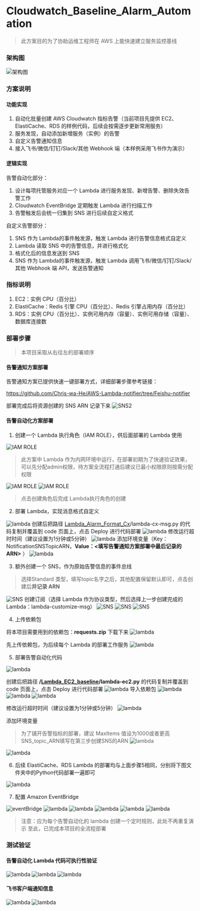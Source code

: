 # Cloudwatch_Baseline_Alarm_Automation

>此方案目的为了协助运维工程师在 AWS 上能快速建立服务监控基线

### 架构图

![架构图](https://github.com/jerrywonggithub/Cloudwatch_Baseline_Alarm_Automation/blob/main/cw_automation_architecture.png)

### 方案说明
#### 功能实现

1. 自动化批量创建 AWS Cloudwatch 指标告警（当前项目先提供 EC2、ElastiCache、RDS 的样例代码，后续会按需逐步更新常用服务）
2. 服务发现，自动添加新增服务（实例）的告警
3. 自定义告警通知信息
4. 接入飞书/微信/钉钉/Slack/其他 Webhook 端（本样例采用飞书作为演示）

#### 逻辑实现

告警自动化部分：

1. 设计每项托管服务对应一个 Lambda 进行服务发现、新增告警、删除失效告警工作
2. Cloudwatch EventBridge 定期触发 Lambda 进行扫描工作
3. 告警触发后会统一归集到 SNS 进行后续自定义格式

自定义告警部分：

1. SNS 作为 Lambda的事件触发源，触发 Lambda 进行告警信息格式自定义
2. Lambda 读取 SNS 中的告警信息，并进行格式化
3. 格式化后的信息发送到 SNS
4. SNS 作为 Lambda的事件触发源，触发 Lambda 调用飞书/微信/钉钉/Slack/其他 Webhook 端 API，发送告警通知



### 指标说明

1. EC2：实例 CPU（百分比）
2. ElastiCache：Redis 引擎 CPU（百分比）、Redis 引擎占用内存（百分比）
3. RDS：实例 CPU（百分比）、实例可用内存（容量）、实例可用存储（容量）、数据库连接数





### 部署步骤

>本项目采取从右往左的部署顺序



#### 告警通知方案部署

告警通知方案已提供快速一键部署方式，详细部署步骤参考链接：

https://github.com/Chris-wa-He/AWS-Lambda-notifier/tree/Feishu-notifier

部署完成后将资源创建的 SNS ARN 记录下来
![SNS2](https://github.com/jerrywonggithub/Cloudwatch_Baseline_Alarm_Automation/blob/main/capture/sns_feishu_arn.jpg)

#### 告警自动化方案部署

1. 创建一个 Lambda 执行角色（IAM ROLE），供后面部署的 Lambda 使用

![IAM ROLE](https://github.com/jerrywonggithub/Cloudwatch_Baseline_Alarm_Automation/blob/main/capture/iam_lambda_role.jpg)
>此方案中 Lambda 作为内网环境中运行，在部署初期为了快速验证效果，可以先分配admin权限，待方案全流程打通后建议已最小权限原则按需分配权限


![IAM ROLE](https://github.com/jerrywonggithub/Cloudwatch_Baseline_Alarm_Automation/blob/main/capture/iam_lambda_role_2.jpg)
![IAM ROLE](https://github.com/jerrywonggithub/Cloudwatch_Baseline_Alarm_Automation/blob/main/capture/iam_lambda_role_3.jpg)
>点击创建角色后完成 Lambda执行角色的创建



2. 部署 Lambda，实现消息格式自定义

![lambda](https://github.com/jerrywonggithub/Cloudwatch_Baseline_Alarm_Automation/blob/main/capture/lambda_cx_msg.jpg)
创建后把路径 [Lambda_Alarm_Format_Cx](https://github.com/jerrywonggithub/Cloudwatch_Baseline_Alarm_Automation/tree/main/Lambda_Alarm_Format_Cx)/lambda-cx-msg.py 的代码复制并覆盖到 code 页面上，点击 Deploy 进行代码部署
![lambda](https://github.com/jerrywonggithub/Cloudwatch_Baseline_Alarm_Automation/blob/main/capture/lambda_cx_msg_code.jpg)
修改运行超时时间（建议设置为1分钟或5分钟）
![lambda](https://github.com/jerrywonggithub/Cloudwatch_Baseline_Alarm_Automation/blob/main/capture/lambda_cx_msg_timeout.jpg)
添加环境变量（Key：NotificationSNSTopicARN，**Value：<填写告警通知方案部署中最后记录的ARN>** ）
![lambda](https://github.com/jerrywonggithub/Cloudwatch_Baseline_Alarm_Automation/blob/main/capture/lambda_cx_msg_env.jpg)


3. 额外创建一个 SNS，作为原始告警信息的事件总线

>选择Standard 类型，填写topic名字之后，其他配置保留默认即可，点击创建后**并记录 ARN**

![SNS](https://github.com/jerrywonggithub/Cloudwatch_Baseline_Alarm_Automation/blob/main/capture/sns_create_sns_topic.jpg)
创建订阅（选择 Lambda 作为协议类型，然后选择上一步创建完成的 Lambda：lambda-customize-msg）
![SNS](https://github.com/jerrywonggithub/Cloudwatch_Baseline_Alarm_Automation/blob/main/capture/sns_create_sns_topic.jpg)
![SNS](https://github.com/jerrywonggithub/Cloudwatch_Baseline_Alarm_Automation/blob/main/capture/sns_create_sns_topic_subscription.jpg)
![SNS](https://github.com/jerrywonggithub/Cloudwatch_Baseline_Alarm_Automation/blob/main/capture/sns_create_sns_topic_subscription_2.jpg)


4. 上传依赖包

将本项目需要用到的依赖包：**requests.zip** 下载下来
![lambda](https://github.com/jerrywonggithub/Cloudwatch_Baseline_Alarm_Automation/blob/main/capture/requests.jpg)

先上传依赖包，为后续每个 Lambda 的部署工作服务
![lambda](https://github.com/jerrywonggithub/Cloudwatch_Baseline_Alarm_Automation/blob/main/capture/lambda_alarmAutomation_ec2_createlayer.jpg)

5. 部署告警自动化代码

![lambda](https://github.com/jerrywonggithub/Cloudwatch_Baseline_Alarm_Automation/blob/main/capture/lambda_alarmAutomation_ec2.jpg)

创建后把路径 **/**[**Lambda_EC2_baseline**](https://github.com/jerrywonggithub/Cloudwatch_Baseline_Alarm_Automation/tree/main/Lambda_EC2_baseline)**/lambda-ec2.py** 的代码复制并覆盖到 code 页面上，点击 Deploy 进行代码部署
![lambda](https://github.com/jerrywonggithub/Cloudwatch_Baseline_Alarm_Automation/blob/main/capture/lambda_alarmAutomation_ec2_code.jpg)
导入依赖包
![lambda](https://github.com/jerrywonggithub/Cloudwatch_Baseline_Alarm_Automation/blob/main/capture/lambda_alarmAutomation_ec2_addlayer.jpg)
![lambda](https://github.com/jerrywonggithub/Cloudwatch_Baseline_Alarm_Automation/blob/main/capture/lambda_alarmAutomation_ec2_addlayer_2.jpg)
![lambda](https://github.com/jerrywonggithub/Cloudwatch_Baseline_Alarm_Automation/blob/main/capture/lambda_alarmAutomation_ec2_layer.jpg)


修改运行超时时间（建议设置为1分钟或5分钟）
![lambda](https://github.com/jerrywonggithub/Cloudwatch_Baseline_Alarm_Automation/blob/main/capture/lambda_alarmAutomation_ec2_timeout.jpg)

添加环境变量
>为了铺开告警指标的部署，建议 MaxItems 值设为1000或者更高
>SNS_topic_ARN填写在第三步创建SNS的ARN
![lambda](https://github.com/jerrywonggithub/Cloudwatch_Baseline_Alarm_Automation/blob/main/capture/lambda_alarmAutomation_ec2_env.jpg)


![lambda](https://github.com/jerrywonggithub/Cloudwatch_Baseline_Alarm_Automation/blob/main/capture/lambda_alarmAutomation_ec2_env.jpg)

6. 后续 ElastiCache、RDS Lambda 的部署均与上面步骤5相同，分别将下图文件夹中的Python代码部署一遍即可

![lambda](https://github.com/jerrywonggithub/Cloudwatch_Baseline_Alarm_Automation/blob/main/capture/lambda_ec_rds.jpg)


7. 配置 Amazon EventBridge 

![eventBridge](capture/event_bridge.jpg)
![lambda](https://github.com/jerrywonggithub/Cloudwatch_Baseline_Alarm_Automation/blob/main/capture/event_bridge.jpg)
![lambda](https://github.com/jerrywonggithub/Cloudwatch_Baseline_Alarm_Automation/blob/main/capture/event_bridge_2.jpg)
![lambda](https://github.com/jerrywonggithub/Cloudwatch_Baseline_Alarm_Automation/blob/main/capture/event_bridge_3.jpg)
![lambda](https://github.com/jerrywonggithub/Cloudwatch_Baseline_Alarm_Automation/blob/main/capture/event_bridge_4.jpg)
![lambda](https://github.com/jerrywonggithub/Cloudwatch_Baseline_Alarm_Automation/blob/main/capture/event_bridge_5.jpg)

>注意：应为每个告警自动化的 lambda 创建一个定时规则，此处不再重复演示
>至此，已完成本项目的全流程部署





### 测试验证

#### 告警自动化 Lambda 代码可执行性验证

![lambda](https://github.com/jerrywonggithub/Cloudwatch_Baseline_Alarm_Automation/blob/main/capture/lambda_test_event.jpg)
![lambda](https://github.com/jerrywonggithub/Cloudwatch_Baseline_Alarm_Automation/blob/main/capture/lambda_test_event_2.jpg)
![lambda](https://github.com/jerrywonggithub/Cloudwatch_Baseline_Alarm_Automation/blob/main/capture/lambda_test_200.jpg)


#### 飞书客户端通知信息
![lambda]()
![lambda]()


